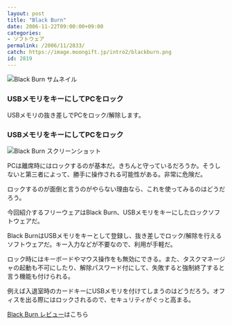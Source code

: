 ```yaml
---
layout: post
title: "Black Burn"
date: 2006-11-22T09:00:00+09:00
categories:
- ソフトウェア
permalink: /2006/11/2833/
catch: https://image.moongift.jp/intro2/blackburn.png
id: 2819
---
```

 ![Black Burn サムネイル](https://image.moongift.jp/intro2/blackburn.t.png "Black Burn サムネイル")
  

### USBメモリをキーにしてPCをロック
  
USBメモリの抜き差しでPCをロック/解除します。  
<!--more-->  

### USBメモリをキーにしてPCをロック
  

![Black Burn スクリーンショット](https://image.moongift.jp/intro2/blackburn.png "Black Burn スクリーンショット")

  

PCは離席時にはロックするのが基本だ。きちんと守っているだろうか。そうしないと第三者によって、勝手に操作される可能性がある。非常に危険だ。

  

ロックするのが面倒と言うのがやらない理由なら、これを使ってみるのはどうだろう。

  

今回紹介するフリーウェアはBlack Burn、USBメモリをキーにしたロックソフトウェアだ。

  

Black BurnはUSBメモリをキーとして登録し、抜き差しでロック/解除を行えるソフトウェアだ。キー入力などが不要なので、利用が手軽だ。

  

ロック時にはキーボードやマウス操作をも無効にできる。また、タスクマネージャの起動も不可にしたり、解除パスワード付にして、失敗すると強制終了すると言う機能も付けられる。

  

例えば入退室時のカードキーにUSBメモリを付けてしまうのはどうだろう。オフィスを出る際にはロックされるので、セキュリティがぐっと高まる。

  

[Black Burn レビュー](http://fw.moongift.jp/review/i-2834.html)はこちら


